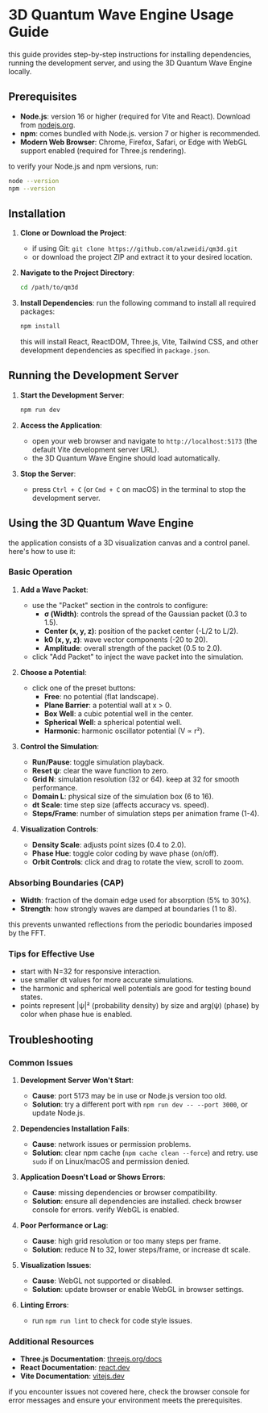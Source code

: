 # 3D Quantum Wave Engine Usage Guide

this guide provides step-by-step instructions for installing dependencies, running the development server, and using the 3D Quantum Wave Engine locally.

## Prerequisites

- **Node.js**: version 16 or higher (required for Vite and React). Download from [nodejs.org](https://nodejs.org/).
- **npm**: comes bundled with Node.js. version 7 or higher is recommended.
- **Modern Web Browser**: Chrome, Firefox, Safari, or Edge with WebGL support enabled (required for Three.js rendering).

to verify your Node.js and npm versions, run:

```bash
node --version
npm --version
```

## Installation

1. **Clone or Download the Project**:
   - if using Git: `git clone https://github.com/alzweidi/qm3d.git`
   - or download the project ZIP and extract it to your desired location.

2. **Navigate to the Project Directory**:

   ```bash
   cd /path/to/qm3d
   ```

3. **Install Dependencies**:
   run the following command to install all required packages:

   ```bash
   npm install
   ```

   this will install React, ReactDOM, Three.js, Vite, Tailwind CSS, and other development dependencies as specified in `package.json`.

## Running the Development Server

1. **Start the Development Server**:

   ```bash
   npm run dev
   ```

2. **Access the Application**:
   - open your web browser and navigate to `http://localhost:5173` (the default Vite development server URL).
   - the 3D Quantum Wave Engine should load automatically.

3. **Stop the Server**:
   - press `Ctrl + C` (or `Cmd + C` on macOS) in the terminal to stop the development server.

## Using the 3D Quantum Wave Engine

the application consists of a 3D visualization canvas and a control panel. here's how to use it:

### Basic Operation

1. **Add a Wave Packet**:
   - use the "Packet" section in the controls to configure:
     - **σ (Width)**: controls the spread of the Gaussian packet (0.3 to 1.5).
     - **Center (x, y, z)**: position of the packet center (-L/2 to L/2).
     - **k0 (x, y, z)**: wave vector components (-20 to 20).
     - **Amplitude**: overall strength of the packet (0.5 to 2.0).
   - click "Add Packet" to inject the wave packet into the simulation.

2. **Choose a Potential**:
   - click one of the preset buttons:
     - **Free**: no potential (flat landscape).
     - **Plane Barrier**: a potential wall at x > 0.
     - **Box Well**: a cubic potential well in the center.
     - **Spherical Well**: a spherical potential well.
     - **Harmonic**: harmonic oscillator potential (V ∝ r²).

3. **Control the Simulation**:
   - **Run/Pause**: toggle simulation playback.
   - **Reset ψ**: clear the wave function to zero.
   - **Grid N**: simulation resolution (32 or 64). keep at 32 for smooth performance.
   - **Domain L**: physical size of the simulation box (6 to 16).
   - **dt Scale**: time step size (affects accuracy vs. speed).
   - **Steps/Frame**: number of simulation steps per animation frame (1-4).

4. **Visualization Controls**:
   - **Density Scale**: adjusts point sizes (0.4 to 2.0).
   - **Phase Hue**: toggle color coding by wave phase (on/off).
   - **Orbit Controls**: click and drag to rotate the view, scroll to zoom.

### Absorbing Boundaries (CAP)

- **Width**: fraction of the domain edge used for absorption (5% to 30%).
- **Strength**: how strongly waves are damped at boundaries (1 to 8).

this prevents unwanted reflections from the periodic boundaries imposed by the FFT.

### Tips for Effective Use

- start with N=32 for responsive interaction.
- use smaller dt values for more accurate simulations.
- the harmonic and spherical well potentials are good for testing bound states.
- points represent |ψ|² (probability density) by size and arg(ψ) (phase) by color when phase hue is enabled.

## Troubleshooting

### Common Issues

1. **Development Server Won't Start**:
   - **Cause**: port 5173 may be in use or Node.js version too old.
   - **Solution**: try a different port with `npm run dev -- --port 3000`, or update Node.js.

2. **Dependencies Installation Fails**:
   - **Cause**: network issues or permission problems.
   - **Solution**: clear npm cache (`npm cache clean --force`) and retry. use `sudo` if on Linux/macOS and permission denied.

3. **Application Doesn't Load or Shows Errors**:
   - **Cause**: missing dependencies or browser compatibility.
   - **Solution**: ensure all dependencies are installed. check browser console for errors. verify WebGL is enabled.

4. **Poor Performance or Lag**:
   - **Cause**: high grid resolution or too many steps per frame.
   - **Solution**: reduce N to 32, lower steps/frame, or increase dt scale.

5. **Visualization Issues**:
   - **Cause**: WebGL not supported or disabled.
   - **Solution**: update browser or enable WebGL in browser settings.

6. **Linting Errors**:
   - run `npm run lint` to check for code style issues.

### Additional Resources

- **Three.js Documentation**: [threejs.org/docs](https://threejs.org/docs/)
- **React Documentation**: [react.dev](https://react.dev/)
- **Vite Documentation**: [vitejs.dev](https://vitejs.dev/)

if you encounter issues not covered here, check the browser console for error messages and ensure your environment meets the prerequisites.
